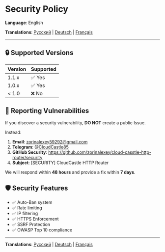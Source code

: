 # Security Policy

**Language**: English

**Translations**: [Русский](../ru/SECURITY.md) | [Deutsch](../de/SECURITY.md) | [Français](../fr/SECURITY.md)

---

## 🔒 Supported Versions

| Version | Supported |
|---------|-----------|
| 1.1.x   | ✅ Yes     |
| 1.0.x   | ✅ Yes     |
| < 1.0   | ❌ No      |

## 🐛 Reporting Vulnerabilities

If you discover a security vulnerability, **DO NOT** create a public Issue.

Instead:

1. **Email**: zorinalexey59292@gmail.com
2. **Telegram**: [@CloudCastle85](https://t.me/CloudCastle85)
3. **GitHub Security**: https://github.com/zorinalexey/cloud-casstle-http-router/security
4. **Subject**: [SECURITY] CloudCastle HTTP Router

We will respond within **48 hours** and provide a fix within **7 days**.

## 🛡️ Security Features

- ✅ Auto-Ban system
- ✅ Rate limiting
- ✅ IP filtering
- ✅ HTTPS Enforcement
- ✅ SSRF Protection
- ✅ OWASP Top 10 compliance

---

**Translations**: [Русский](../ru/SECURITY.md) | [Deutsch](../de/SECURITY.md) | [Français](../fr/SECURITY.md)

